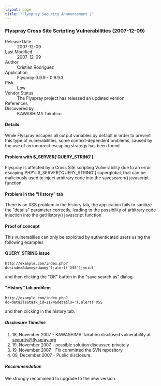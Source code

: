 ```yaml
---
layout: page
title: "Flyspray Security Announcement 2"
---
```

### Flyspray Cross Site Scripting Vulnerabilities (2007-12-09) 
  
  
<dl class="dl-horizontal">
	<dt>Release Date</dt>
	<dd>2007-12-09</dd>
	<dt>Last Modified</dt>
	<dd>2007-12-09</dd>
	<dt>Author</dt>
	<dd>Cristian Rodriguez <judas.iscariote at flyspray dot org></dd>
	<dt>Application</dt>
	<dd>Flyspray 0.9.9 - 0.9.9.3</dd>
	<dt>Risk</dt>
	<dd>Low</dd>
	<dt>Vendor Status</dt>
	<dd>The Flyspray project has released an updated version</dd>
	<dt>References</dt>
	<dd><http://www.flyspray.org/devel/security/fsa3></dd>
	<dt>Discovered by</dt>
	<dd>KAWASHIMA Takahiro <rivis.kawashima at nifty.com></dd>
<dl>

#### Details

While Flyspray escapes all output variables by default in order to prevent this type of vulnerabilities, some context-dependent problems, caused by the use  of an incorrect escaping strategy has been found.

#### Problem with $\_SERVER['QUERY\_STRING']

Flyspray is affected by a Cross Site scripting Vulnerability due to an error escaping PHP's $_SERVER['QUERY_STRING'] superglobal, that can be maliciously used to inject arbitrary code into the savesearch() javascript function.

#### Problem in the "History" tab 

There is an XSS problem in the history tab, the application fails to sanitize the "details" parameter correctly, leading to the possibility of arbitrary code injection into the getHistory() javascript function.

#### Proof of concept

This vulnerabilies can only be exploited by authenticated users using the following examples

#### QUERY_STRING issue

```
http://example.com/index.php?do=index&dummy=dummy');alert('XSS');void('
```

and then clicking the "OK" button in the "save search as" dialog.

#### "History" tab problem 
 
```
http://example.com/index.php?do=details&task_id=1174&details=');alert('XSS
```
and then clicking in the history tab.


##### Disclosure Timeline

  1. 18, November 2007 - KAWASHIMA Takahiro disclosed vulnerability at security@flyspray.org
  2. 19, November 2007 - possible solution discussed privately
  3. 19, November 2007 - Fix committed the SVN repository
  4. 09, December 2007 - Public disclosure.

##### Recommendation

We strongly recommend to upgrade to the new version.
